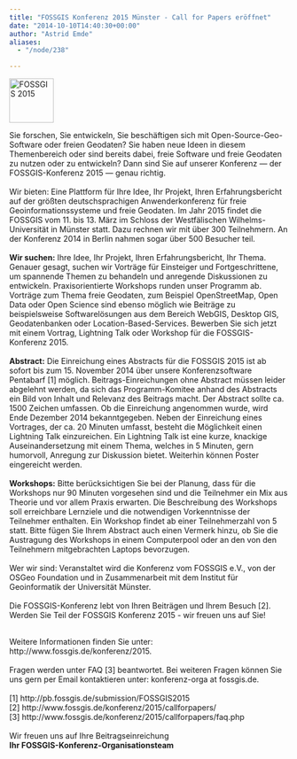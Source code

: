 ```yaml
---
title: "FOSSGIS Konferenz 2015 Münster - Call for Papers eröffnet"
date: "2014-10-10T14:40:30+00:00"
author: "Astrid Emde"
aliases:
  - "/node/238"

---
```


<p><a href="http://www.fossgis.de/konferenz/2015/" target="_blank"><img alt="FOSSGIS 2015" height="80px" src="http://www.fossgis.de/konferenz/2015/img/Fossgis15-logo.png" width="80px" /></a></p>
<p>Sie forschen, Sie entwickeln, Sie beschäftigen sich mit Open-Source-Geo-Software oder freien Geodaten? Sie haben neue Ideen in diesem Themenbereich oder sind bereits dabei, freie Software und freie Geodaten zu nutzen oder zu entwickeln? Dann sind Sie auf unserer Konferenz &mdash; der FOSSGIS-Konferenz 2015 &mdash; genau richtig.<br />
	<br />
	Wir bieten: Eine Plattform für Ihre Idee, Ihr Projekt, Ihren Erfahrungsbericht auf der größten deutschsprachigen Anwenderkonferenz für freie Geoinformationssysteme und freie Geodaten. Im Jahr 2015 findet die FOSSGIS vom 11. bis 13. März im Schloss der Westfälischen Wilhelms-Universität in Münster statt. Dazu rechnen wir mit über 300 Teilnehmern. An der Konferenz 2014 in Berlin nahmen sogar über 500 Besucher teil.<br />
	<br />
	<strong>Wir suchen:</strong> Ihre Idee, Ihr Projekt, Ihren Erfahrungsbericht, Ihr Thema. Genauer gesagt, suchen wir Vorträge für Einsteiger und Fortgeschrittene, um spannende Themen zu behandeln und anregende Diskussionen zu entwickeln. Praxisorientierte Workshops runden unser Programm ab. Vorträge zum Thema freie Geodaten, zum Beispiel OpenStreetMap, Open Data oder Open Science sind ebenso möglich wie Beiträge zu beispielsweise Softwarelösungen aus dem Bereich WebGIS, Desktop GIS, Geodatenbanken oder Location-Based-Services. Bewerben Sie sich jetzt mit einem Vortrag, Lightning Talk oder Workshop für die FOSSGIS-Konferenz 2015.<br />
	<br />
	<strong>Abstract:</strong> Die Einreichung eines Abstracts für die FOSSGIS 2015 ist ab sofort bis zum 15. November 2014 über unsere Konferenzsoftware Pentabarf [1] möglich. Beitrags-Einreichungen ohne Abstract müssen leider abgelehnt werden, da sich das Programm-Komitee anhand des Abstracts ein Bild von Inhalt und Relevanz des Beitrags macht. Der Abstract sollte ca. 1500 Zeichen umfassen. Ob die Einreichung angenommen wurde, wird Ende Dezember 2014 bekanntgegeben. Neben der Einreichung eines Vortrages, der ca. 20 Minuten umfasst, besteht die Möglichkeit einen Lightning Talk einzureichen. Ein Lightning Talk ist eine kurze, knackige Auseinandersetzung mit einem Thema, welches in 5 Minuten, gern humorvoll, Anregung zur Diskussion bietet. Weiterhin können Poster eingereicht werden.<br />
	<br />
	<strong>Workshops:</strong> Bitte berücksichtigen Sie bei der Planung, dass für die Workshops nur 90 Minuten vorgesehen sind und die Teilnehmer ein Mix aus Theorie und vor allem Praxis erwarten. Die Beschreibung des Workshops soll erreichbare Lernziele und die notwendigen Vorkenntnisse der Teilnehmer enthalten. Ein Workshop findet ab einer Teilnehmerzahl von 5 statt. Bitte fügen Sie Ihrem Abstract auch einen Vermerk hinzu, ob Sie die Austragung des Workshops in einem Computerpool oder an den von den Teilnehmern mitgebrachten Laptops bevorzugen.<br />
	<br />
	Wer wir sind: Veranstaltet wird die Konferenz vom FOSSGIS e.V., von der OSGeo Foundation und in Zusammenarbeit mit dem Institut für Geoinformatik der Universität Münster.<br />
	<br />
	Die FOSSGIS-Konferenz lebt von Ihren Beiträgen und Ihrem Besuch [2].<br />
	Werden Sie Teil der FOSSGIS Konferenz 2015 - wir freuen uns auf Sie!</p>
<p><br />
	Weitere Informationen finden Sie unter:<br />
	http://www.fossgis.de/konferenz/2015.<br />
	<br />
	Fragen werden unter FAQ [3] beantwortet. Bei weiteren Fragen können Sie<br />
	uns gern per Email kontaktieren unter: konferenz-orga at fossgis.de.<br />
	<br />
	[1] http://pb.fossgis.de/submission/FOSSGIS2015<br />
	[2] http://www.fossgis.de/konferenz/2015/callforpapers/<br />
	[3] http://www.fossgis.de/konferenz/2015/callforpapers/faq.php<br />
	<br />
	Wir freuen uns auf Ihre Beitragseinreichung<br />
	<strong>Ihr FOSSGIS-Konferenz-Organisationsteam</strong></p>
